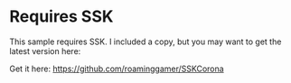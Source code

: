 Requires SSK
============

This sample requires SSK.  I included a copy, but you may want to get the latest version here:


Get it here: https://github.com/roaminggamer/SSKCorona

